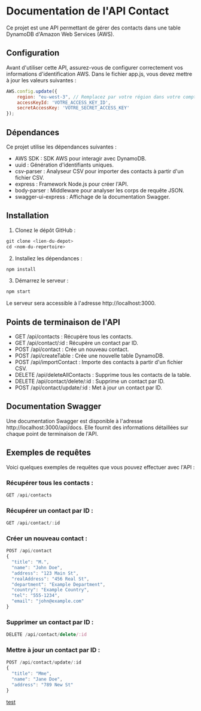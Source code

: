 # Documentation de l'API Contact

Ce projet est une API permettant de gérer des contacts dans une table DynamoDB d'Amazon Web Services (AWS).

## Configuration
Avant d'utiliser cette API, assurez-vous de configurer correctement vos informations d'identification AWS. Dans le fichier app.js, vous devez mettre à jour les valeurs suivantes :

```javascript
AWS.config.update({
    region: "eu-west-3", // Remplacez par votre région dans votre compte AWS
    accessKeyId: 'VOTRE_ACCESS_KEY_ID',
    secretAccessKey: 'VOTRE_SECRET_ACCESS_KEY'
});
```

## Dépendances
Ce projet utilise les dépendances suivantes :

- AWS SDK : SDK AWS pour interagir avec DynamoDB.
- uuid : Génération d'identifiants uniques.
- csv-parser : Analyseur CSV pour importer des contacts à partir d'un fichier CSV.
- express : Framework Node.js pour créer l'API.
- body-parser : Middleware pour analyser les corps de requête JSON.
- swagger-ui-express : Affichage de la documentation Swagger.

## Installation
1. Clonez le dépôt GitHub :
```javascript
git clone <lien-du-depot>
cd <nom-du-repertoire>
```
2. Installez les dépendances :
```javascript
npm install
```
3. Démarrez le serveur :
```javascript
npm start
```
Le serveur sera accessible à l'adresse http://localhost:3000.

## Points de terminaison de l'API
- GET /api/contacts : Récupère tous les contacts.
- GET /api/contact/:id : Récupère un contact par ID.
- POST /api/contact : Crée un nouveau contact.
- POST /api/createTable : Crée une nouvelle table DynamoDB.
- POST /api/importContact : Importe des contacts à partir d'un fichier CSV.
- DELETE /api/deleteAllContacts : Supprime tous les contacts de la table.
- DELETE /api/contact/delete/:id : Supprime un contact par ID.
- POST /api/contact/update/:id : Met à jour un contact par ID.

## Documentation Swagger
Une documentation Swagger est disponible à l'adresse http://localhost:3000/api/docs. Elle fournit des informations détaillées sur chaque point de terminaison de l'API.

## Exemples de requêtes
Voici quelques exemples de requêtes que vous pouvez effectuer avec l'API :

### Récupérer tous les contacts :
```javascript
GET /api/contacts
```
### Récupérer un contact par ID :
```javascript
GET /api/contact/:id
```
### Créer un nouveau contact :
```javascript
POST /api/contact
{
  "title": "M.",
  "name": "John Doe",
  "address": "123 Main St",
  "realAddress": "456 Real St",
  "department": "Example Department",
  "country": "Example Country",
  "tel": "555-1234",
  "email": "john@example.com"
}
```
### Supprimer un contact par ID :
```javascript
DELETE /api/contact/delete/:id
```
### Mettre à jour un contact par ID :
```javascript
POST /api/contact/update/:id
{
  "title": "Mme",
  "name": "Jane Doe",
  "address": "789 New St"
}
```
<ins>test</ins>
